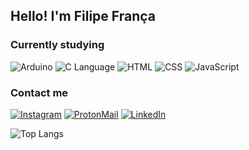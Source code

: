 ## Hello! I'm Filipe França

### Currently studying

![Arduino](https://img.shields.io/badge/Arduino_IDE-00979D?style=for-the-badge&logo=arduino&logoColor=white)
![C Language](https://img.shields.io/badge/C-00599C?style=for-the-badge&logo=c&logoColor=white)
![HTML](https://img.shields.io/badge/HTML5-E34F26?style=for-the-badge&logo=html5&logoColor=white)
![CSS](https://img.shields.io/badge/CSS3-1572B6?style=for-the-badge&logo=css3&logoColor=white)
![JavaScript](https://img.shields.io/badge/JavaScript-F7DF1E?style=for-the-badge&logo=javascript&logoColor=black)



### Contact me

[![Instagram](https://img.shields.io/badge/Instagram-E4405F?style=for-the-badge&logo=instagram&logoColor=white)](https://www.instagram.com/f.franca7/)
[![ProtonMail](https://img.shields.io/badge/ProtonMail-8B89CC?style=for-the-badge&logo=protonmail&logoColor=white)](mailto:luisfilipelima08@gmail.com)
[![LinkedIn](https://img.shields.io/badge/LinkedIn-0077B5?style=for-the-badge&logo=linkedin&logoColor=white)](https://www.linkedin.com/in/filipe-frança-a53196279/)

![Top Langs](https://github-readme-stats.vercel.app/api/top-langs/?username=olvrlucvs&layout=compact)
